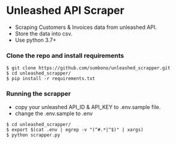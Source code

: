 # Unleashed API Scraper
- Scraping Customers & Invoices data from unleashed API.
- Store the data into csv.
- Use python 3.7+

### Clone the repo and install requirements
```
$ git clone https://github.com/sumbono/unleashed_scrapper.git
$ cd unleashed_scrapper/
$ pip install -r requirements.txt
```

### Running the scrapper
- copy your unleashed API_ID & API_KEY to .env.sample file.
- change the .env.sample to .env

```
$ cd unleashed_scrapper/
$ export $(cat .env | egrep -v "(^#.*|^$)" | xargs)
$ python scrapper.py
```

